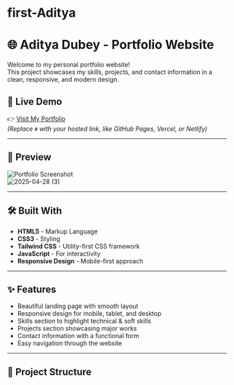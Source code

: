 # first-Aditya

# 🌐 Aditya Dubey - Portfolio Website

Welcome to my personal portfolio website!  
This project showcases my skills, projects, and contact information in a clean, responsive, and modern design.

## 🚀 Live Demo

👉 [Visit My Portfolio](#)  
*(Replace `#` with your hosted link, like GitHub Pages, Vercel, or Netlify)*

---

## 📸 Preview

![Portfolio Screenshot](#)  
![2025-04-28 (3)](https://github.com/user-attachments/assets/bc0f362d-330e-4d9c-8e24-84a62d374f09)

---

## 🛠️ Built With

- **HTML5** - Markup Language
- **CSS3** - Styling
- **Tailwind CSS** - Utility-first CSS framework
- **JavaScript** - For interactivity
- **Responsive Design** - Mobile-first approach

---

## ✨ Features

- Beautiful landing page with smooth layout
- Responsive design for mobile, tablet, and desktop
- Skills section to highlight technical & soft skills
- Projects section showcasing major works
- Contact information with a functional form
- Easy navigation through the website

---

## 📂 Project Structure




